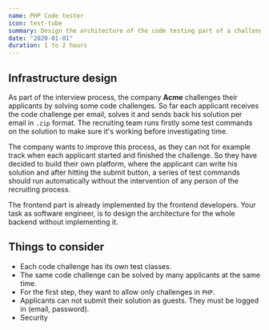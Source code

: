 ```yaml
---
name: PHP Code tester
icon: test-tube
summary: Design the architecture of the code testing part of a challenges platform
date: "2020-01-01"
duration: 1 to 2 hours
---
```


## Infrastructure design

As part of the interview process, the company **Acme** challenges their applicants by solving some code challenges. So far
each applicant receives the code challenge per email, solves it and sends back his solution per email in `.zip` format.
The recruiting team runs firstly some test commands on the solution to make sure it's working before investigating time.

The company wants to improve this process, as they can not for example track when each applicant started and finished the challenge.
So they have decided to build their own platform, where the applicant can write his solution and after hitting the submit button, a series of test commands
should run automatically without the intervention of any person of the recruiting process.

The frontend part is already implemented by the frontend developers.
Your task as software engineer, is to design the architecture for the whole backend without implementing it.

## Things to consider

- Each code challenge has its own test classes.
- The same code challenge can be solved by many applicants at the same time.
- For the first step, they want to allow only challenges in `PHP`.
- Applicants can not submit their solution as guests. They must be logged in (email, password).
- Security
